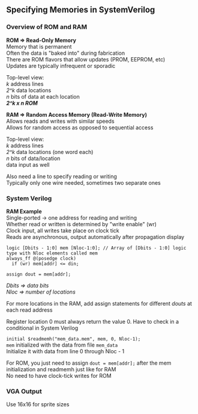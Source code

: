 ## Specifying Memories in SystemVerilog
### Overview of ROM and RAM
**ROM => Read-Only Memory**  
Memory that is permanent  
Often the data is "baked into" during fabrication  
There are ROM flavors that allow updates (PROM, EEPROM, etc)  
Updates are typically  infrequent or sporadic  

Top-level view:  
*k* address lines  
*2^k* data locations  
*n* bits of data at each location  
***2^k x n ROM***  

**RAM => Random Access Memory (Read-Write Memory)**  
Allows reads and writes with similar speeds  
Allows for random access as opposed to sequential access  

Top-level view:  
*k* address lines  
*2^k* data locations (one word each)  
*n* bits of data/location  
data input as well  

Also need a line to specify reading or writing  
Typically  only  one wire needed, sometimes two separate
ones  

### System Verilog
**RAM Example**  
Single-ported -> one address for reading and writing  
Whether read or written is determined by "write enable" (wr)  
Clock input, all writes take place on  clock tick  
Reads are asynchronous, output  automatically after
propagation display  

```
logic [Dbits - 1:0] mem [Nloc-1:0]; // Array of [Dbits - 1:0] logic type with Nloc elements called mem
always_ff @(posedge clock)
  if (wr) mem[addr] <= din;

assign dout = mem[addr];
```
*Dbits => data bits*  
*Nloc => number of locations*  

For more locations in the RAM, add assign statements for
different *douts* at each read address  

Register location 0 must always return the value 0. Have to
check in a conditional in System Verilog  

`initial $readmemh("mem_data.mem", mem, 0, Nloc-1);`  
`mem` initialized with the data from file `mem_data`  
Initialize it with data from line 0 through Nloc - 1  

For ROM, you just need to assign `dout = mem[addr];` after
the mem initialization and readmemh just like for RAM  
No need to have clock-tick writes for ROM  

### VGA Output
Use 16x16 for sprite sizes  

